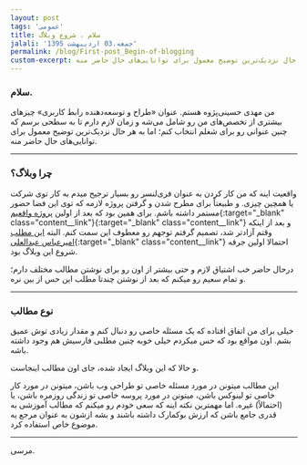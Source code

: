 ```yaml
---
layout: post
tags: 'عمومی'
title: سلام ، شروع وبلاگ
jalali: 'جمعه،03 اردیبهشت 1395'
permalink: /blog/First-post_Begin-of-blogging
custom-excerpt: من مهدی حسینی‌پژوه هستم. عنوان «طراح و توسعه‌دهنده رابط کاربری» چیزهای بیشتری از تخصص‌های من رو شامل می‌شه و زمان لازم دارم تا به سطحی برسم که چنین عنوانی رو برای شغلم انتخاب کنم؛ اما به هر حال نزدیک‌ترین توضیح معمول برای توانایی‌های حال حاضر منه.
---
```

### سلام.
من مهدی حسینی‌پژوه هستم. عنوان «طراح و توسعه‌دهنده رابط کاربری» چیزهای بیشتری از تخصص‌های من رو شامل می‌شه و زمان لازم دارم تا به سطحی برسم که چنین عنوانی رو برای شغلم انتخاب کنم؛ اما به هر حال نزدیک‌ترین توضیح معمول برای توانایی‌های حال حاضر منه.

---

### چرا وبلاگ؟
واقعیت اینه که من کار کردن به عنوان فری‌لنسر رو بسیار ترجیح میدم به کار توی شرکت یا همچین چیزی. و طبیعتاً برای مطرح شدن و گرفتن پروژه لازمه که توی این فضا حضور مستمر داشته باشم. برای همین بود که بعد از اولین [پروژه واقعیم](http://peivast.com){:target="_blank" class="content__link"}{:target="_blank" class="content__link"} و بعد از اینکه وقتم آزادتر شد، تصمیم گرفتم توجهم رو معطوف این سمت کنم.
البته [این مطلب امیرعباس عبدالعلی](http://front-end.ir/general/why-we-need-a-network-for-ui-ux-and-programming-resources/){:target="_blank" class="content__link"} احتمالا اولین جرقه شروع این وبلاگ بود.

درحال حاضر خب اشتیاق لازم و حتی بیشتر از اون رو برای نوشتن مطالب مختلف دارم؛ و تمام سعیم رو میکنم که بعد از نوشتن چندتا مطلب این حس از بین نره.

---

### نوع مطالب
خیلی برای من اتفاق افتاده که یک مسئله خاصی رو دنبال کنم و مقدار زیادی توش عمیق بشم. اون مواقع بود که حس میکردم خیلی خوبه چنین مطلبی فارسیش هم وجود داشته باشه.

و حالا که این وبلاگ ایجاد شده، جای اون مطالب اینجاست.

این مطالب میتونن در مورد مسئله خاصی تو طراحی وب باشن، میتونن در مورد کار خاصی تو لینوکس باشن، میتونن در مورد پروسه خاصی تو زندگی روزمره باشن، یا (احتمالاً) غیره.
اما مهمترین نکته اینه که سعی خودم رو میکنم که مطالب آموزشی به قدری جامع باشن  که ارزش بوکمارک داشته باشند و بشه ازشون به عنوان مرجع یه موضوع خاص استفاده کرد.

----------
مرسی.

